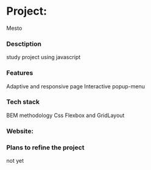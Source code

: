 # Project:
Mesto

### Desctiption
study project using javascript

### Features
Adaptive and responsive page
Interactive popup-menu

### Tech stack
BEM methodology
Css Flexbox and GridLayout

### Website:


### Plans to refine the project
not yet


